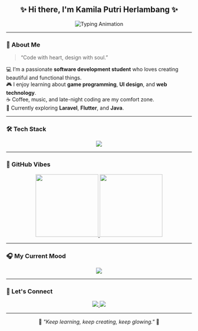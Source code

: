 <!-- 🌸 AESTHETIC GITHUB PROFILE BY KAMILA PUTRI HERLAMBANG 🌸 -->

<h2 align="center">✨ Hi there, I'm <b>Kamila Putri Herlambang</b> ✨</h2>

<p align="center">
  <img src="https://readme-typing-svg.herokuapp.com?font=Fira+Code&pause=1000&color=9A77FF&center=true&vCenter=true&width=450&lines=Software+Developer+Student;Game+Programming+Enthusiast;Lifelong+Learner+%F0%9F%8C%9F;Loves+to+Create+Something+New+💡" alt="Typing Animation" />
</p>

---

### 🌸 About Me
> “Code with heart, design with soul.”  

💻 I’m a passionate **software development student** who loves creating beautiful and functional things.  
🎮 I enjoy learning about **game programming**, **UI design**, and **web technology**.  
☕ Coffee, music, and late-night coding are my comfort zone.  
🌱 Currently exploring **Laravel**, **Flutter**, and **Java**.

---

### 🛠️ Tech Stack
<p align="center">
  <img src="https://skillicons.dev/icons?i=html,css,php,laravel,flutter,dart,java,mysql,git,github,vscode,figma&theme=light" />
</p>

---

### 🌈 GitHub Vibes
<p align="center">
  <a href="https://github.com/kamilaap">
    <img height="170em" src="https://github-readme-stats-eight-theta.vercel.app/api?username=kamilaap&show_icons=true&theme=gradient&include_all_commits=true&count_private=true"/>
    <img height="170em" src="https://github-readme-stats-eight-theta.vercel.app/api/top-langs/?username=kamilaap&layout=compact&langs_count=8&theme=gradient"/>
  </a>
</p>

---

### 🎧 My Current Mood
<p align="center">
  <img src="https://spotify-github-profile.vercel.app/api/view?uid=&cover_image=true&theme=novatorem&bar_color=53b14f&bar_color_cover=false" />
</p>

---

### 🦋 Let's Connect
<p align="center">
  <a href="https://github.com/kamilaap" target="_blank">
    <img src="https://img.shields.io/badge/GitHub-171515?style=for-the-badge&logo=github&logoColor=white"/>
  </a>
  <a href="mailto:kamilaap@example.com" target="_blank">
    <img src="https://img.shields.io/badge/Email-D14836?style=for-the-badge&logo=gmail&logoColor=white"/>
  </a>
</p>

---

<p align="center">
  🌷 <i>"Keep learning, keep creating, keep glowing."</i> 🌷
</p>

<!-- 🩵 END OF README -->
